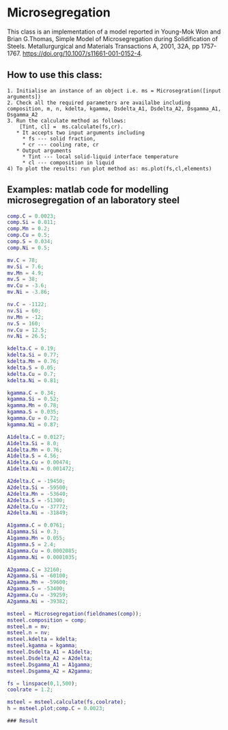 # Microsegregation
This class is an implementation of a model reported in Young-Mok Won and Brian G.Thomas, Simple Model of Microsegregation during Solidification of Steels. Metallurgurgical and Materials Transactions A, 2001, 32A, pp 1757-1767. https://doi.org/10.1007/s11661-001-0152-4. 

## How to use this class:

    1. Initialise an instance of an object i.e. ms = Microsegration([input arguments])
    2. Check all the required parameters are availalbe including composition, m, n, kdelta, kgamma, Dsdelta_A1, Dsdelta_A2, Dsgamma_A1, Dsgamma_A2
    3. Run the calculate method as follows:
     	[Tint, cl] =  ms.calculate(fs,cr). 
       * It accepts two input arguments including 
         * fs --- solid fraction, 
         * cr --- cooling rate, cr
       * Output arguments
         * Tint --- local solid-liquid interface temperature
         * cl --- composition in liquid
    4) To plot the results: run plot method as: ms.plot(fs,cl,elements) 

## Examples: matlab code for modelling microsegregation of an laboratory steel 
```matlab
comp.C = 0.0023;
comp.Si = 0.011;
comp.Mn = 0.2;
comp.Cu = 0.5;
comp.S = 0.034;
comp.Ni = 0.5;

mv.C = 78;
mv.Si = 7.6;
mv.Mn = 4.9;
mv.S = 38;
mv.Cu = -3.6;
mv.Ni = -3.86;

nv.C = -1122;
nv.Si = 60;
nv.Mn = -12;
nv.S = 160;
nv.Cu = 12.5;
nv.Ni = 26.5;

kdelta.C = 0.19;
kdelta.Si = 0.77;
kdelta.Mn = 0.76;
kdelta.S = 0.05;
kdelta.Cu = 0.7;
kdelta.Ni = 0.81;

kgamma.C = 0.34;
kgamma.Si = 0.52;
kgamma.Mn = 0.78;
kgamma.S = 0.035;
kgamma.Cu = 0.72;
kgamma.Ni = 0.87;

A1delta.C = 0.0127;
A1delta.Si = 8.0;
A1delta.Mn = 0.76;
A1delta.S = 4.56;
A1delta.Cu = 0.00474;
A1delta.Ni = 0.001472;

A2delta.C = -19450;
A2delta.Si = -59500;
A2delta.Mn = -53640;
A2delta.S = -51300;
A2delta.Cu = -37772;
A2delta.Ni = -31849;

A1gamma.C = 0.0761;
A1gamma.Si = 0.3;
A1gamma.Mn = 0.055;
A1gamma.S = 2.4;
A1gamma.Cu = 0.0002085;
A1gamma.Ni = 0.0001035;

A2gamma.C = 32160;
A2gamma.Si = -60100;
A2gamma.Mn = -59600;
A2gamma.S = -53400;
A2gamma.Cu = -39259;
A2gamma.Ni = -39382;

msteel = Microsegregation(fieldnames(comp));
msteel.composition = comp;
msteel.m = mv;
msteel.n = nv;
msteel.kdelta = kdelta;
msteel.kgamma = kgamma;
msteel.Dsdelta_A1 = A1delta;
msteel.Dsdelta_A2 = A2delta;
msteel.Dsgamma_A1 = A1gamma;
msteel.Dsgamma_A2 = A2gamma;

fs = linspace(0,1,500);
coolrate = 1.2;

msteel = msteel.calculate(fs,coolrate);
h = msteel.plot;comp.C = 0.0023;

### Result
    
